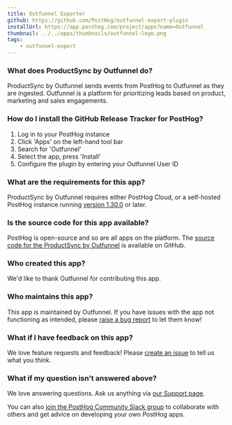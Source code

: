 ```yaml
---
title: Outfunnel Exporter
github: https://github.com/PostHog/outfunnel-export-plugin
installUrl: https://app.posthog.com/project/apps?name=Outfunnel
thumbnail: ../../apps/thumbnails/outfunnel-logo.png
tags:
    - outfunnel-export
---
```


### What does ProductSync by Outfunnel do?

ProductSync by Outfunnel sends events from PostHog to Outfunnel as they are ingested. Outfunnel is a platform for prioritizing leads based on product, marketing and sales engagements.

### How do I install the GitHub Release Tracker for PostHog?

1. Log in to your PostHog instance
2. Click 'Apps' on the left-hand tool bar
3. Search for 'Outfunnel'
4. Select the app, press 'Install'
5. Configure the plugin by entering your Outfunnel User ID

### What are the requirements for this app?

ProductSync by Outfunnel requires either PostHog Cloud, or a self-hosted PostHog instance running [version 1.30.0](https://posthog.com/blog/the-posthog-array-1-30-0) or later.

### Is the source code for this app available?

PostHog is open-source and so are all apps on the platform. The [source code for the ProductSync by Outfunnel](https://github.com/PostHog/outfunnel-export-plugin) is available on GitHub.

### Who created this app?

We'd like to thank Outfunnel for contributing this app.

### Who maintains this app?

This app is maintained by Outfunnel. If you have issues with the app not functioning as intended, please [raise a bug report](https://github.com/PostHog/posthog/issues/new?assignees=&labels=bug&template=bug_report.md) to let them know!

### What if I have feedback on this app?

We love feature requests and feedback! Please [create an issue](https://github.com/PostHog/posthog/issues/new?assignees=&labels=enhancement%2C+feature&template=feature_request.md) to tell us what you think.

### What if my question isn't answered above?

We love answering questions. Ask us anything via [our Support page](/questions).

You can also [join the PostHog Community Slack group](/slack) to collaborate with others and get advice on developing your own PostHog apps.
